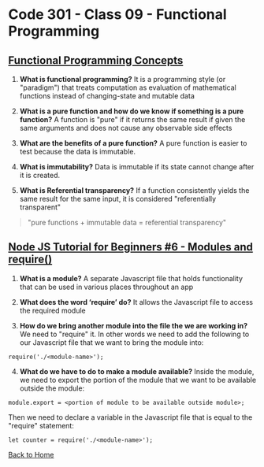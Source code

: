 # Code 301 - Class 09 - Functional Programming

## [Functional Programming Concepts](https://medium.com/the-renaissance-developer/concepts-of-functional-programming-in-javascript-6bc84220d2aa)

1. **What is functional programming?** It is a programming style (or "paradigm") that treats computation as evaluation of mathematical functions instead of changing-state and mutable data

2. **What is a pure function and how do we know if something is a pure function?** A function is "pure" if it returns the same result if given the same arguments and does not cause any observable side effects

3. **What are the benefits of a pure function?** A pure function is easier to test because the data is immutable.

4. **What is immutability?** Data is immutable if its state cannot change after it is created.

5. **What is Referential transparency?** If a function consistently yields the same result for the same input, it is considered "referentially transparent"

>"pure functions + immutable data = referential transparency"

## [Node JS Tutorial for Beginners #6 - Modules and require()](https://www.youtube.com/watch?v=xHLd36QoS4k)

1. **What is a module?** A separate Javascript file that holds functionality that can be used in various places throughout an app

2. **What does the word ‘require’ do?** It allows the Javascript file to access the required module

3. **How do we bring another module into the file the we are working in?** We need to "require" it. In other words we need to add the following to our Javascript file that we want to bring the module into:

```
require('./<module-name>');
```

4. **What do we have to do to make a module available?** Inside the module, we need to export the portion of the module that we want to be available outside the module:

```
module.export = <portion of module to be available outside module>;
```

Then we need to declare a variable in the Javascript file that is equal to the "require" statement:

```
let counter = require('./<module-name>');
```

[Back to Home](../README.md)
